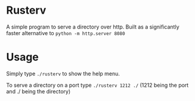 # Rusterv
A simple program to serve a directory over http.
Built as a significantly faster alternative to `python -m http.server 8080`

# Usage
Simply type `./rusterv` to show the help menu.

To serve a directory on a port type `./rusterv 1212 ./`
(1212 being the port and ./ being the directory)